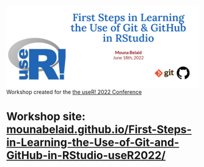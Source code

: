 ![](cover-image.png)
Workshop created for the [the useR! 2022 Conference](https://user2022.r-project.org/)

# Workshop site: [mounabelaid.github.io/First-Steps-in-Learning-the-Use-of-Git-and-GitHub-in-RStudio-useR2022/](https://mounabelaid.github.io/First-Steps-in-Learning-the-Use-of-Git-and-GitHub-in-RStudio-useR2022/)
